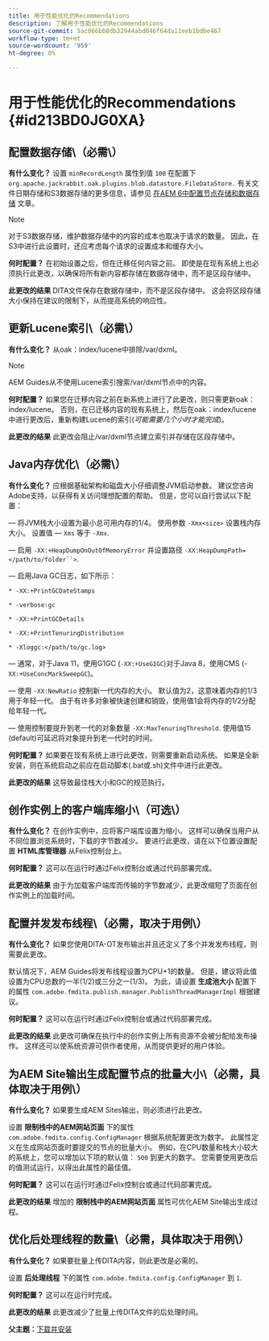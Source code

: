 ```yaml
---
title: 用于性能优化的Recommendations
description: 了解用于性能优化的Recommendations
source-git-commit: 5ac066bb8db32944abd046f64da11eeb1bdbe467
workflow-type: tm+mt
source-wordcount: '959'
ht-degree: 0%

---
```



# 用于性能优化的Recommendations {#id213BD0JG0XA}

## 配置数据存储\（必需\）

**有什么变化？**
设置 `minRecordLength` 属性到值 `100` 在配置下 `org.apache.jackrabbit.oak.plugins.blob.datastore.FileDataStore.` 有关文件日期存储和S3数据存储的更多信息，请参见 [在AEM 6中配置节点存储和数据存储](https://helpx.adobe.com/experience-manager/6-5/sites/deploying/using/data-store-config.html) 文章。

>[!NOTE]
>
> 对于S3数据存储，维护数据存储中的内容的成本也取决于请求的数量。 因此，在S3中进行此设置时，还应考虑每个请求的设置成本和缓存大小。

**何时配置？**
在初始设置之后，但在迁移任何内容之前。 即使是在现有系统上也必须执行此更改，以确保将所有新内容都存储在数据存储中，而不是区段存储中。

**此更改的结果**
DITA文件保存在数据存储中，而不是区段存储中。 这会将区段存储大小保持在建议的限制下，从而提高系统的响应性。

## 更新Lucene索引\（必需\）

**有什么变化？**
从oak：index/lucene中排除/var/dxml。

>[!NOTE]
>
> AEM Guides从不使用Lucene索引搜索/var/dxml节点中的内容。

**何时配置？**
如果您在迁移内容之前在新系统上进行了此更改，则只需更新oak：index/lucene。 否则，在已迁移内容的现有系统上，然后在oak：index/lucene中进行更改后，重新构建Lucene的索引\(*可能需要几个小时才能完成*\)。

**此更改的结果**
此更改会阻止/var/dxml节点建立索引并存储在区段存储中。

## Java内存优化\（必需\）

**有什么变化？**
应根据基础架构和磁盘大小仔细调整JVM启动参数。 建议您咨询Adobe支持，以获得有关访问理想配置的帮助。 但是，您可以自行尝试以下配置：

 — 将JVM栈大小设置为最小总可用内存的1/4。 使用参数 `-Xmx<size>` 设置栈内存大小。 设置值 — `Xms` 等于 `-Xmx`.

 — 启用 `-XX:+HeapDumpOnOutOfMemoryError` 并设置路径 `-XX:HeapDumpPath=</path/to/folder``>`.

 — 启用Java GC日志，如下所示：

`* -XX:+PrintGCDateStamps`

`* -verbose:gc`

`* -XX:+PrintGCDetails`

`* -XX:+PrintTenuringDistribution`

`* -Xloggc:</path/to/gc.log>`

 — 通常，对于Java 11，使用G1GC \(`-XX:+UseG1GC`\)对于Java 8，使用CMS \(-`XX:+UseConcMarkSweepGC`\)。

 — 使用 `-XX:NewRatio` 控制新一代内存的大小。 默认值为2，这意味着内存的1/3用于年轻一代。 由于有许多对象被快速创建和销毁，使用值1会将内存的1/2分配给年轻一代。

 — 使用控制要提升到老一代的对象数量 `-XX:MaxTenuringThreshold`. 使用值15 \(default\)可延迟将对象提升到老一代时的时间。

**何时配置？**
如果要在现有系统上进行此更改，则需要重新启动系统。 如果是全新安装，则在系统启动之前应在启动脚本\(.bat或.sh\)文件中进行此更改。

**此更改的结果**
这导致最佳栈大小和GC的规范执行。

## 创作实例上的客户端库缩小\（可选\）

**有什么变化？**
在创作实例中，应将客户端库设置为缩小。 这样可以确保当用户从不同位置浏览系统时，下载的字节数减少。 要进行此更改，请在以下位置设置配置 **HTML库管理器** 从Felix控制台上。

**何时配置？**
这可以在运行时通过Felix控制台或通过代码部署完成。

**此更改的结果**
由于为加载客户端库而传输的字节数减少，此更改缩短了页面在创作实例上的加载时间。

## 配置并发发布线程\（必需，取决于用例\）

**有什么变化？**
如果您使用DITA-OT发布输出并且还定义了多个并发发布线程，则需要此更改。

默认情况下，AEM Guides将发布线程设置为CPU+1的数量。 但是，建议将此值设置为CPU总数的一半\(1/2\)或三分之一\(1/3\)。 为此，请设置 **生成池大小** 配置下的属性 `com.adobe.fmdita.publish.manager.PublishThreadManagerImpl` 根据建议。

**何时配置？**
这可以在运行时通过Felix控制台或通过代码部署完成。

**此更改的结果**
此更改可确保在执行中的创作实例上所有资源不会被分配给发布操作。 这样还可以使系统资源可供作者使用，从而提供更好的用户体验。

## 为AEM Site输出生成配置节点的批量大小\（必需，具体取决于用例\）

**有什么变化？**
如果要生成AEM Sites输出，则必须进行此更改。

设置 **限制栈中的AEM网站页面** 下的属性 `com.adobe.fmdita.config.ConfigManager` 根据系统配置更改为数字。 此属性定义在生成网站页面时要提交的节点的批量大小。 例如，在CPU数量和栈大小较大的系统上，您可以增加以下项的默认值： `500` 到更大的数字。 您需要使用更改后的值测试运行，以得出此属性的最佳值。

**何时配置？**
这可以在运行时通过Felix控制台或通过代码部署完成。

**此更改的结果**
增加的 **限制栈中的AEM网站页面** 属性可优化AEM Site输出生成过程。

## 优化后处理线程的数量\（必需，具体取决于用例\）

**有什么变化？**
如果要批量上传DITA内容，则此更改是必需的。

设置 **后处理线程** 下的属性 `com.adobe.fmdita.config.ConfigManager` 到 `1`.

**何时配置？**
这可以在运行时完成。

**此更改的结果**
此更改减少了批量上传DITA文件的后处理时间。

**父主题：**[&#x200B;下载并安装](download-install.md)

